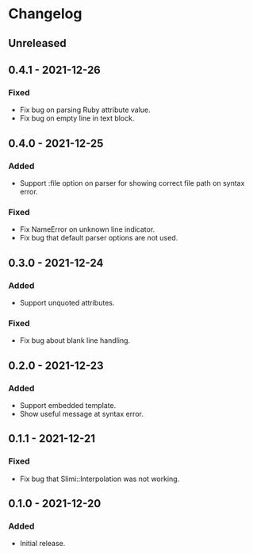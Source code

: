 # Changelog

## Unreleased

## 0.4.1 - 2021-12-26

### Fixed

- Fix bug on parsing Ruby attribute value.
- Fix bug on empty line in text block.

## 0.4.0 - 2021-12-25

### Added

- Support :file option on parser for showing correct file path on syntax error.

### Fixed

- Fix NameError on unknown line indicator.
- Fix bug that default parser options are not used.

## 0.3.0 - 2021-12-24

### Added

- Support unquoted attributes.

### Fixed

- Fix bug about blank line handling.

## 0.2.0 - 2021-12-23

### Added

- Support embedded template.
- Show useful message at syntax error.

## 0.1.1 - 2021-12-21

### Fixed

- Fix bug that Slimi::Interpolation was not working.

## 0.1.0 - 2021-12-20

### Added

- Initial release.
